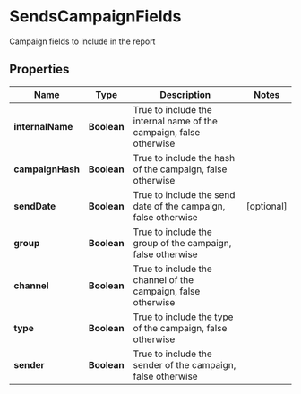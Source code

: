 

# SendsCampaignFields

Campaign fields to include in the report

## Properties

| Name | Type | Description | Notes |
|------------ | ------------- | ------------- | -------------|
|**internalName** | **Boolean** | True to include the internal name of the campaign, false otherwise |  |
|**campaignHash** | **Boolean** | True to include the hash of the campaign, false otherwise |  |
|**sendDate** | **Boolean** | True to include the send date of the campaign, false otherwise |  [optional] |
|**group** | **Boolean** | True to include the group of the campaign, false otherwise |  |
|**channel** | **Boolean** | True to include the channel of the campaign, false otherwise |  |
|**type** | **Boolean** | True to include the type of the campaign, false otherwise |  |
|**sender** | **Boolean** | True to include the sender of the campaign, false otherwise |  |



